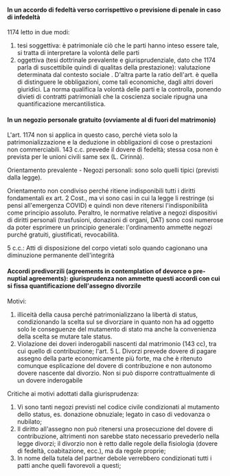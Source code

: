 #### In un accordo di fedeltà verso corrispettivo o previsione di penale in caso di infedeltà
1174 letto in due modi:
1. tesi soggettiva: è patrimoniale ciò che le parti hanno inteso essere tale, si tratta di interpretare la volontà delle parti
2. oggettiva (tesi dottrinale prevalente e giurisprudenziale, dato che 1174 parla di suscettibile quindi di qualitas della prestazione): valutazione determinata dal contesto sociale . D'altra parte la ratio dell'art. è quella di distinguere le obbligazioni, come tali economiche, dagli altri doveri giuridici. La norma qualifica la volontà delle parti e la controlla, ponendo divieti di contratti patrimoniali che la coscienza sociale ripugna una quantificazione mercantilistica.


#### In un negozio personale gratuito (ovviamente al di fuori del matrimonio)
L'art. 1174 non si applica in questo caso, perché vieta solo la patrimonializzazione e la deduzione in obbligazioni di cose o prestazioni non commerciabili.
143 c.c. prevede il dovere di fedeltà; stessa cosa non è prevista per le unioni civili same sex (L. Cirinnà).

Orientamento prevalente - Negozi personali: sono solo quelli tipici (previsti dalla legge).

Orientamento non condiviso perché ritiene indisponibili tutti i diritti fondamentali ex art. 2 Cost., ma vi sono casi in cui la legge li restringe (si pensi all'emergenza COVID) e quindi non deve ritenersi l'indisponibilità come principio assoluto.
Peraltro, le normative relative a negozi dispositivi di diritti personali (trasfusioni, donazioni di organi, DAT) sono così numerose da poter esprimere un principio generale: l'ordinamento ammette negozi purché gratuiti, giustificati, revocabilità.

5 c.c.: Atti di disposizione del corpo vietati solo quando cagionano una diminuzione permanente dell'integrità 

#### Accordi predivorzili (agreements in contemplation of devorce o pre-nuptial agreements): giurisprudenza non ammette questi accordi con cui si fissa quantificazione dell'assegno divorzile 
Motivi: 
1. illiceità della causa perché patrimonializzano la libertà di status, condizionando la scelta sul se divorziare in quanto non ha ad oggetto solo le conseguenze del mutamento di stato ma anche la convenienza della scelta se mutare tale status.
2. Violazione dei doveri inderogabili nascenti dal matrimonio (143 cc), tra cui quello di contribuzione; l'art. 5 L. Divorzi prevede dovere di pagare assegno della parte economicamente più forte, ma che è ritenuto comunque esplicazione del dovere di contribuzione e non autonomo dovere nascente dal divorzio. Non si può disporre contrattualmente di un dovere inderogabile

Critiche ai motivi adottati dalla giurisprudenza:
1. Vi sono tanti negozi previsti nel codice civile condizionati al mutamento dello status, es. donazione obnuziale; legato in caso di vedovanza o nubilato; 
2. Il diritto all'assegno non può ritenersi una prosecuzione del dovere di contribuzione, altrimenti non sarebbe stato necessario prevederlo nella legge divorzi; il divorzio non è retto dalle regole della fisiologia (dovere di fedeltà, coabitazione, ecc.), ma da regole proprie;
3. In nome della tutela del partner debole verrebbero condizionati tutti i patti anche quelli favorevoli a questi;
